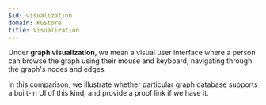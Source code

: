 ```yaml
---
$id: visualization
domain: KGStore
title: Visualization
---
```


Under **graph visualization**, we mean a visual user interface where a person can browse the graph using their mouse and keyboard, navigating through the graph's nodes and edges.

In this comparison, we illustrate whether particular graph database supports a built-in UI of this kind, and provide a proof link if we have it.